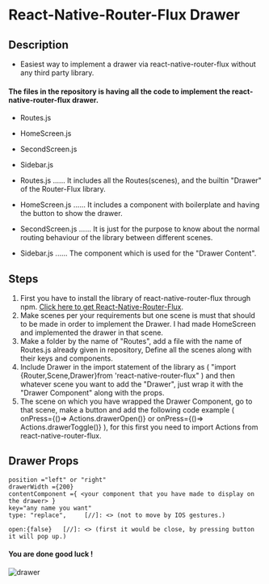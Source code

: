 # React-Native-Router-Flux Drawer

## Description
* Easiest way to implement a drawer via react-native-router-flux without any third party library.

#### The files in the repository is having all the code to implement the react-native-router-flux drawer.
* Routes.js           
* HomeScreen.js
* SecondScreen.js
* Sidebar.js

* Routes.js         ......  It includes all the Routes(scenes), and the builtin "Drawer" of the Router-Flux library.
* HomeScreen.js     ......  It includes a component with boilerplate and having the button to show the drawer.
* SecondScreen.js   ......  It is just for the purpose to know about the normal routing behaviour of the library between different scenes.
* Sidebar.js        ......  The component which is used for the "Drawer Content".


## Steps
1. First you have to install the library of react-native-router-flux through npm.  [Click here to get React-Native-Router-Flux](https://www.npmjs.com/package/react-native-router-flux).
2. Make scenes per your requirements but one scene is must that should to be made in order to implement the Drawer. I had made HomeScreen and implemented the drawer in that scene.
3. Make a folder by the name of "Routes", add a file with the name of Routes.js already given in repository, Define all the scenes along with their keys and components.
4. Include Drawer in the import statement of the library as ( "import {Router,Scene,Drawer}from 'react-native-router-flux" ) and then whatever scene you want to add the "Drawer", just wrap it with the "Drawer Component" along with the props.
5. The scene on which you have wrapped the Drawer Component, go to that scene, make a button and add the following code example ( onPress={()=> Actions.drawerOpen()} or onPress={()=> Actions.drawerToggle()} ), for this first you need to import Actions from react-native-router-flux.

## Drawer Props
``` drawertype = "overly" or "static" or "displace"
position ="left" or "right" 
drawerWidth ={200} 
contentComponent ={ <your component that you have made to display on the drawer> }
key="any name you want"
type: "replace",     [//]: <> (not to move by IOS gestures.)

open:{false}   [//]: <> (first it would be close, by pressing button it will pop up.)

```



#### You are done good luck !

![drawer](https://user-images.githubusercontent.com/65660680/82492241-4d279880-9aff-11ea-8c84-ee2c72d2cb9a.gif)

